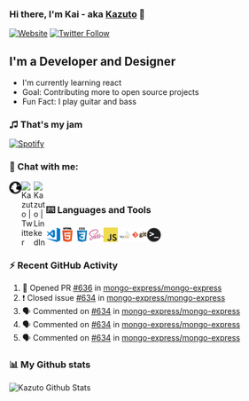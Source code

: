 ### Hi there, I'm Kai - aka [Kazuto][website] 👋

[![Website](https://img.shields.io/website?label=kazuto.de&style=for-the-badge&url=https%3A%2F%2Fkazuto.de)](https://kazuto.de)
[![Twitter Follow](https://img.shields.io/twitter/follow/dev_kazuto?color=1DA1F2&logo=twitter&style=for-the-badge)](https://twitter.com/intent/follow?original_referer=https%3A%2F%2Fgithub.com%2FKazuto&screen_name=dev_kazuto)

## I'm a Developer and Designer
- I'm currently learning react
- Goal: Contributing more to open source projects
- Fun Fact: I play guitar and bass 

### ♫ That's my jam
[![Spotify](https://novatorem.kazuto.vercel.app//api/spotify)](https://open.spotify.com/user/kazutode) 

### 💬 Chat with me:
[<img align="left" alt="kazuto.de" width="22px" src="https://raw.githubusercontent.com/iconic/open-iconic/master/svg/globe.svg" />][website]
[<img align="left" alt="Kazuto | Twitter" width="22px" src="https://cdn.jsdelivr.net/npm/simple-icons@v3/icons/twitter.svg" />][twitter]
[<img align="left" alt="Kazuto | LinkedIn" width="22px" src="https://cdn.jsdelivr.net/npm/simple-icons@v3/icons/linkedin.svg" />][linkedin]

<br>

### ⌨️ Languages and Tools
<img align="left" alt="Visual Studio Code" width="26px" src="https://raw.githubusercontent.com/github/explore/80688e429a7d4ef2fca1e82350fe8e3517d3494d/topics/visual-studio-code/visual-studio-code.png" />
<img align="left" alt="HTML5" width="26px" src="https://raw.githubusercontent.com/github/explore/80688e429a7d4ef2fca1e82350fe8e3517d3494d/topics/html/html.png" />
<img align="left" alt="CSS3" width="26px" src="https://raw.githubusercontent.com/github/explore/80688e429a7d4ef2fca1e82350fe8e3517d3494d/topics/css/css.png" />
<img align="left" alt="SASS" width="26px" src="https://raw.githubusercontent.com/github/explore/80688e429a7d4ef2fca1e82350fe8e3517d3494d/topics/sass/sass.png" />
<img align="left" alt="JavaScript" width="26px" src="https://raw.githubusercontent.com/github/explore/80688e429a7d4ef2fca1e82350fe8e3517d3494d/topics/javascript/javascript.png" />
<img align="left" alt="MySQL" width="26px" src="https://raw.githubusercontent.com/github/explore/80688e429a7d4ef2fca1e82350fe8e3517d3494d/topics/mysql/mysql.png" />
<img align="left" alt="Git" width="26px" src="https://raw.githubusercontent.com/github/explore/80688e429a7d4ef2fca1e82350fe8e3517d3494d/topics/git/git.png" />
<img align="left" alt="Terminal" width="26px" src="https://raw.githubusercontent.com/github/explore/80688e429a7d4ef2fca1e82350fe8e3517d3494d/topics/terminal/terminal.png" />

<br />
<br />

### ⚡️ Recent GitHub Activity
<!--START_SECTION:activity-->
1. 💪 Opened PR [#636](https://github.com/mongo-express/mongo-express/pull/636) in [mongo-express/mongo-express](https://github.com/mongo-express/mongo-express)
2. ❗️ Closed issue [#634](https://github.com/mongo-express/mongo-express/issues/634) in [mongo-express/mongo-express](https://github.com/mongo-express/mongo-express)
3. 🗣 Commented on [#634](https://github.com/mongo-express/mongo-express/issues/634) in [mongo-express/mongo-express](https://github.com/mongo-express/mongo-express)
4. 🗣 Commented on [#634](https://github.com/mongo-express/mongo-express/issues/634) in [mongo-express/mongo-express](https://github.com/mongo-express/mongo-express)
5. 🗣 Commented on [#634](https://github.com/mongo-express/mongo-express/issues/634) in [mongo-express/mongo-express](https://github.com/mongo-express/mongo-express)
<!--END_SECTION:activity-->

### 📊 My Github stats
![Kazuto Github Stats](https://github-readme-stats.kazuto.vercel.app/api?username=Kazuto&show_icons=true&hide_border=true&theme=kazuto&bg_color=DEG,142534,0d1822&hide_title=true)


[website]: https://kazuto.de
[twitter]: https://twitter.com/dev_kazuto
[linkedin]: https://linkedin.com/in/kai-hillemacher